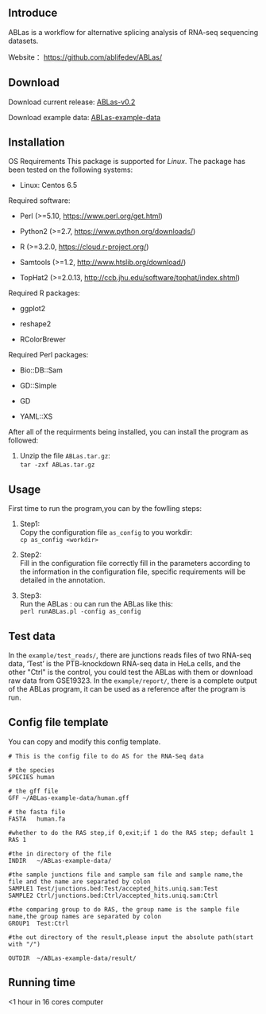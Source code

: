 ## Introduce

ABLas is a workflow for alternative splicing analysis of RNA-seq sequencing datasets.

Website： https://github.com/ablifedev/ABLas/

## Download

Download current release: [ABLas-v0.2](https://github.com/ablifedev/ABLas/archive/v0.2.tar.gz)

Download example data:    [ABLas-example-data](https://github.com/ablifedev/ABLas-example-data)

## Installation

OS Requirements
This package is supported for *Linux*. The package has been tested on the following systems:
+ Linux: Centos 6.5

Required software:

* Perl (>=5.10, https://www.perl.org/get.html)

* Python2 (>=2.7, https://www.python.org/downloads/)

* R (>=3.2.0, https://cloud.r-project.org/)

* Samtools (>=1.2, http://www.htslib.org/download/)

* TopHat2 (>=2.0.13, http://ccb.jhu.edu/software/tophat/index.shtml)

Required R packages:

* ggplot2  

* reshape2  

* RColorBrewer  

Required Perl packages:

* Bio::DB::Sam  

* GD::Simple  

* GD  

* YAML::XS 

After all of the requirments being installed, you can install the program as followed:   

1. Unzip the file `ABLas.tar.gz`:   
    `tar -zxf ABLas.tar.gz`   

## Usage

First time to run the program,you can by the fowlling steps:  

1. Step1:  
Copy the configuration file `as_config` to you workdir:  
    `cp as_config <workdir>` 
    
2. Step2:  
Fill in the configuration file correctly fill in the parameters according to the information in the configuration file, specific requirements will be detailed in the annotation. 

3. Step3:  
Run the ABLas : ou can run the ABLas like this:  
    `perl runABLas.pl -config as_config`

## Test data

In the `example/test_reads/`, there are junctions reads files of two RNA-seq data, ‘Test’ is the PTB-knockdown RNA-seq data in HeLa cells, and the other "Ctrl" is the control, you could test the ABLas with them or download raw data from GSE19323.
In the `example/report/`, there is a complete output of the ABLas program, it can be used as a reference after the program is run.  

## Config file template

You can copy and modify this config template.

```
# This is the config file to do AS for the RNA-Seq data

# the species
SPECIES human

# the gff file
GFF ~/ABLas-example-data/human.gff

# the fasta file
FASTA   human.fa

#whether to do the RAS step,if 0,exit;if 1 do the RAS step; default 1
RAS 1

#the in directory of the file
INDIR   ~/ABLas-example-data/

#the sample junctions file and sample sam file and sample name,the file and the name are separated by colon
SAMPLE1 Test/junctions.bed:Test/accepted_hits.uniq.sam:Test
SAMPLE2 Ctrl/junctions.bed:Ctrl/accepted_hits.uniq.sam:Ctrl

#the comparing group to do RAS, the group name is the sample file name,the group names are separated by colon
GROUP1  Test:Ctrl

#the out directory of the result,please input the absolute path(start with "/")

OUTDIR  ~/ABLas-example-data/result/

```

## Running time

<1 hour in 16 cores computer
